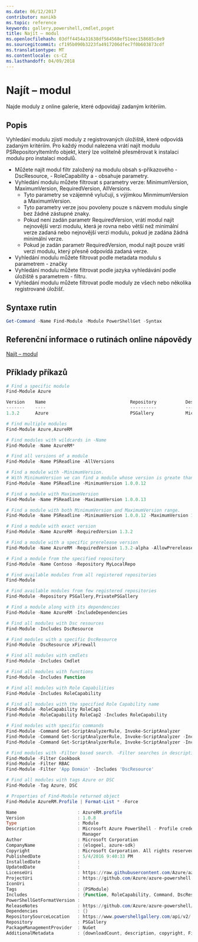 ```yaml
---
ms.date: 06/12/2017
contributor: manikb
ms.topic: reference
keywords: gallery,powershell,cmdlet,psget
title: Najít – modul
ms.openlocfilehash: 03dff4454a31638df564568ef51eec158685c8e9
ms.sourcegitcommit: cf195b090b3223fa4917206dfec7f0b603873cdf
ms.translationtype: MT
ms.contentlocale: cs-CZ
ms.lasthandoff: 04/09/2018
---
```

# <a name="find-module"></a>Najít – modul
Najde moduly z online galerie, které odpovídají zadaným kritériím.

## <a name="description"></a>Popis
Vyhledání modulu zjistí moduly z registrovaných úložiště, které odpovídá zadaným kritériím.
Pro každý modul nalezena vrátí najít modulu PSRepositoryItemInfo objekt, který lze volitelně přesměrovat k instalaci modulu pro instalaci modulů.

- Můžete najít modul filtr založený na modulu obsah s-příkazového - DscResource, - RoleCapability a - obsahuje parametry.
- Vyhledání modulu můžete filtrovat s parametry verze: MinimumVersion, MaximumVersion, RequiredVersion, AllVersions.
  - Tyto parametry se vzájemně vylučují, s výjimkou MinmimumVersion a MaximumVersion.
  - Tyto parametry verze jsou povoleny pouze s názvem modulu single bez žádné zástupné znaky.
  - Pokud není zadán parametr RequiredVersion, vrátí modul najít nejnovější verzi modulu, která je rovna nebo větší než minimální verze zadaná nebo nejnovější verzi modulu, pokud je zadána žádná minimální verze.
  - Pokud je zadán parametr RequiredVersion, modul najít pouze vrátí verzi modulu, který přesně odpovídá zadaná verze.
- Vyhledání modulu můžete filtrovat podle metadata modulu s parametrem - značky
- Vyhledání modulu můžete filtrovat podle jazyka vyhledávání podle úložiště s parametrem - filtru.
- Vyhledání modulu můžete filtrovat podle moduly ze všech nebo několika registrované úložišť.

## <a name="cmdlet-syntax"></a>Syntaxe rutin
```powershell
Get-Command -Name Find-Module -Module PowerShellGet -Syntax
```

## <a name="cmdlet-online-help-reference"></a>Referenční informace o rutinách online nápovědy

[Najít – modul](http://go.microsoft.com/fwlink/?LinkID=398574)

## <a name="example-commands"></a>Příklady příkazů
```powershell
# Find a specific module
Find-Module Azure

Version    Name                                Repository           Description
-------    ----                                ----------           -----------
1.3.2      Azure                               PSGallery            Microsoft Azure PowerShell - Service Management

# Find multiple modules
Find-Module Azure,AzureRM

# Find modules with wildcards in -Name
Find-Module -Name AzureRM*

# Find all versions of a module
Find-Module -Name PSReadline -AllVersions

# Find a module with -MinimumVersion.
# With MinimumVersion we can find a module whose version is greate than or equal to the specified MinimumVersion value.
Find-Module -Name PSReadline -MinimumVersion 1.0.0.12

# Find a module with MaximumVersion
Find-Module -Name PSReadline -MaximumVersion 1.0.0.13

# Find a module with both MinimumVersion and MaximumVersion range.
Find-Module -Name PSReadline -MinimumVersion 1.0.0.12 -MaximumVersion 1.0.0.13

# Find a module with exact version
Find-Module -Name AzureRM -RequiredVersion 1.3.2

# Find a module with a specific prerelease version
Find-Module -Name AzureRM -RequiredVersion 1.3.2-alpha -AllowPrerelease

# Find a module from the specified repository
Find-Module -Name Contoso -Repository MyLocalRepo

# Find available modules from all registered repositories
Find-Module

# Find available modules from few registered repositories
Find-Module -Repository PSGallery,PrivatePSGallery

# Find a module along with its dependencies
Find-Module -Name AzureRM -IncludeDependencies

# Find all modules with Dsc resources
Find-Module -Includes DscResource

# Find modules with a specific DscResource
Find-Module -DscResource xFirewall

# Find all modules with cmdlets
Find-Module -Includes Cmdlet

# Find all modules with functions
Find-Module -Includes Function

# Find all modules with Role Capabilities
Find-Module -Includes RoleCapability

# Find all modules with the specified Role Capability name
Find-Module -RoleCapability RoleCap1
Find-Module -RoleCapability RoleCap2 -Includes RoleCapability

# Find modules with specific commands
Find-Module -Command Get-ScriptAnalyzerRule, Invoke-ScriptAnalyzer
Find-Module -Command Get-ScriptAnalyzerRule, Invoke-ScriptAnalyzer -Includes Cmdlet
Find-Module -Command Get-ScriptAnalyzerRule, Invoke-ScriptAnalyzer -Includes Function

# Find modules with -Filter based search. -Filter searches in description and names
Find-Module -Filter Cookbook
Find-Module -Filter RBAC
Find-Module -Filter 'App Domain' -Includes 'DscResource'

# Find all modules with tags Azure or DSC
Find-Module -Tag Azure, DSC

# Properties of Find-Module returned object
Find-Module AzureRM.Profile | Format-List * -Force

Name                       : AzureRM.profile
Version                    : 1.0.8
Type                       : Module
Description                : Microsoft Azure PowerShell - Profile credential management cmdlets for Azure Resource
                             Manager
Author                     : Microsoft Corporation
CompanyName                : {elogeel, azure-sdk}
Copyright                  : Microsoft Corporation. All rights reserved.
PublishedDate              : 5/4/2016 9:40:33 PM
InstalledDate              :
UpdatedDate                :
LicenseUri                 : https://raw.githubusercontent.com/Azure/azure-powershell/dev/LICENSE.txt
ProjectUri                 : https://github.com/Azure/azure-powershell
IconUri                    :
Tags                       : {PSModule}
Includes                   : {Function, RoleCapability, Command, DscResource...}
PowerShellGetFormatVersion :
ReleaseNotes               : https://github.com/Azure/azure-powershell/blob/dev/ChangeLog.md
Dependencies               : {}
RepositorySourceLocation   : https://www.powershellgallery.com/api/v2/
Repository                 : PSGallery
PackageManagementProvider  : NuGet
AdditionalMetadata         : {downloadCount, description, copyright, FileList...}

```